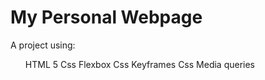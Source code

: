 # My Personal Webpage

A project using:
<ul>
HTML 5
Css Flexbox
Css Keyframes
Css Media queries
</ul>
